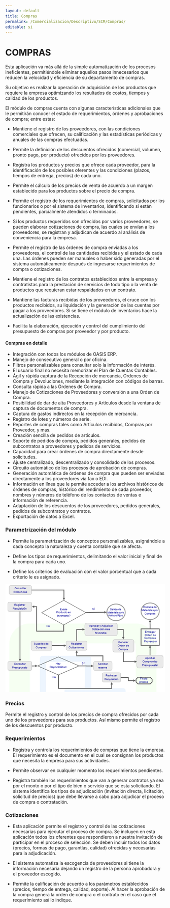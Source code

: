 ```yaml
---
layout: default
title: Compras
permalink: /Comercializacion/Descriptivo/SCM/Compras/
editable: si
---
```


# COMPRAS

Esta aplicación va más allá de la simple automatización de los procesos ineficientes, permitiéndole eliminar aquellos pasos innecesarios que reducen la velocidad y eficiencia de su departamento de compras.  

 Su objetivo es realizar la operación de adquisición de los productos que requiere la empresa optimizando los resultados de costos, tiempos y calidad de los productos.  

El módulo de compras cuenta con algunas características adicionales que le permitirán conocer el estado de requerimientos, órdenes y aprobaciones de compra; entre estas:  

* Mantiene el registro de los proveedores, con las condiciones comerciales que ofrecen, su calificación y las estadísticas periódicas y anuales de las compras efectuadas.

* Permite la definición de los descuentos ofrecidos (comercial, volumen, pronto pago, por producto) ofrecidos por los proveedores.

* Registra los productos y precios que ofrece cada proveedor, para la identificación de los posibles oferentes y las condiciones (plazos, tiempos de entrega, precios) de cada uno. 

* Permite el cálculo de los precios de venta de acuerdo a un margen establecido para los productos sobre el precio de compra.

* Permite el registro de los requerimientos de compras, solicitados por los funcionarios o por el sistema de inventarios, identificando si están pendientes, parcialmente atendidos o terminados.

* Si los productos requeridos son ofrecidos por varios proveedores, se pueden elaborar cotizaciones de compra, las cuales se envían a los proveedores, se registran y adjudican de acuerdo al análisis de conveniencia para la empresa.

* Permite el registro de las órdenes de compra enviadas a los proveedores, el control de las cantidades recibidas y el estado de cada una. Las órdenes pueden ser manuales o haber sido generadas por el sistema automáticamente después de ingresarse requerimientos de compra o cotizaciones.

* Mantiene el registro de los contratos establecidos entre la empresa y contratistas para la prestación de servicios de todo tipo o la venta de productos que requieran estar respaldados en un contrato.

* Mantiene las facturas recibidas de los proveedores, el cruce con los productos recibidos, su liquidación y la generación de las cuentas por pagar a los proveedores. Si se tiene el módulo de inventarios hace la actualización de las existencias.

* Facilita la elaboración, ejecución y control del cumplimiento del presupuesto de compras por proveedor y por producto.

#### Compras en detalle

* Integración con todos los módulos de OASIS ERP.
* Manejo de consecutivo general o por oficina.
* Filtros personalizables para consultar solo la información de interés.
* El usuario final no necesita memorizar el Plan de Cuentas Contables.
* Ágil y rápida captura de la Recepción de mercancía, Ordenes de Compra y Devoluciones, mediante la integración con códigos de barras.
* Consulta rápida a las Órdenes de Compra.
* Manejo de Cotizaciones de Proveedores y conversión a una Orden de Compra.
* Posibilidad de dar de alta Proveedores y Artículos desde la ventana de captura de documentos de compra.
* Captura de gastos indirectos en la recepción de mercancía.
* Registro de lotes y números de serie.
* Reportes de compras tales como Artículos recibidos, Compras por Proveedor, y mas.
* Creación sencilla de pedidos de artículos.
* Soporte de pedidos de compra, pedidos generales, pedidos de subcontratos a proveedores y pedidos de servicios.
* Capacidad para crear órdenes de compra directamente desde solicitudes.
* Ajuste centralizado, descentralizado y consolidado de los procesos.
* Circuito automático de los procesos de aprobación de compras.
* Generación automática de órdenes de compra que pueden ser enviadas directamente a los proveedores vía fax o EDI.
* Información en línea que le permite acceder a los archivos históricos de órdenes de compras, histórico del rendimiento de cada proveedor, nombres y números de teléfono de los contactos de ventas e información de referencia.
* Adaptación de los descuentos de los proveedores, pedidos generales, pedidos de subcontratos y contratos.
* Exportación de datos a Excel.

### Parametrización del módulo

* Permite la parametrización de conceptos personalizables, asignándole a cada concepto la naturaleza y cuenta contable que se afecta.

* Define los tipos de requerimientos, delimitando el valor inicial y final de la compra para cada uno.

* Define los criterios de evaluación con el valor porcentual que a cada criterio le es asignado.

![](compras.png)

### Precios

Permite el registro y control de los precios de compra ofrecidos por cada uno de los proveedores para sus productos. Así mismo permite el registro de los descuentos por producto.

### Requerimientos

* Registra  y controla los requerimientos de compras que tiene la empresa. El requerimiento es el documento en el cual se consignan los productos que necesita la empresa para sus actividades.

* Permite observar en cualquier momento los requerimientos pendientes.

* Registra también los requerimientos que van a generar contratos ya sea por el monto o por el tipo de bien o servicio que se esta solicitando. El sistema identifica los tipos de adjudicación (invitación directa, licitación, solicitud de precios) que debe llevarse a cabo para adjudicar el proceso de compra o contratación.


### Cotizaciones

* Esta aplicación permite el registro y control de las cotizaciones necesarias para ejecutar el proceso de compra. Se incluyen en esta aplicación todos los oferentes que respondieron a nuestra invitación de participar en el proceso de selección. Se deben incluir todos los datos (precios, formas de pago, garantías, calidad) ofrecidas y necesarias para la adjudicación.

* El sistema automatiza la escogencia de proveedores si tiene la información necesaria  dejando un registro de la persona aprobadora y el proveedor escogido.

* Permite la calificación de acuerdo a los parámetros establecidos (precios, tiempo de entrega, calidad, soporte).  Al hacer la aprobación de la compra genera la orden de compra o el contrato en el caso que el requerimiento así lo indique.
